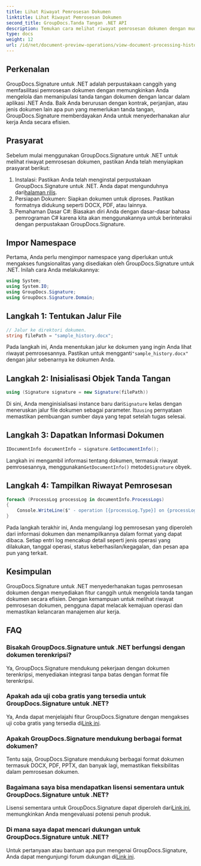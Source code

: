 ```yaml
---
title: Lihat Riwayat Pemrosesan Dokumen
linktitle: Lihat Riwayat Pemrosesan Dokumen
second_title: GroupDocs.Tanda Tangan .NET API
description: Temukan cara melihat riwayat pemrosesan dokumen dengan mudah menggunakan GroupDocs.Signature untuk .NET. Ikuti panduan langkah demi langkah kami untuk manajemen alur kerja yang lancar.
type: docs
weight: 12
url: /id/net/document-preview-operations/view-document-processing-history/
---
```

## Perkenalan
GroupDocs.Signature untuk .NET adalah perpustakaan canggih yang memfasilitasi pemrosesan dokumen dengan memungkinkan Anda mengelola dan memanipulasi tanda tangan dokumen dengan lancar dalam aplikasi .NET Anda. Baik Anda berurusan dengan kontrak, perjanjian, atau jenis dokumen lain apa pun yang memerlukan tanda tangan, GroupDocs.Signature memberdayakan Anda untuk menyederhanakan alur kerja Anda secara efisien.
## Prasyarat
Sebelum mulai menggunakan GroupDocs.Signature untuk .NET untuk melihat riwayat pemrosesan dokumen, pastikan Anda telah menyiapkan prasyarat berikut:
1.  Instalasi: Pastikan Anda telah menginstal perpustakaan GroupDocs.Signature untuk .NET. Anda dapat mengunduhnya dari[halaman rilis](https://releases.groupdocs.com/signature/net/).
2. Persiapan Dokumen: Siapkan dokumen untuk diproses. Pastikan formatnya didukung seperti DOCX, PDF, atau lainnya.
3. Pemahaman Dasar C#: Biasakan diri Anda dengan dasar-dasar bahasa pemrograman C# karena kita akan menggunakannya untuk berinteraksi dengan perpustakaan GroupDocs.Signature.

## Impor Namespace
Pertama, Anda perlu mengimpor namespace yang diperlukan untuk mengakses fungsionalitas yang disediakan oleh GroupDocs.Signature untuk .NET. Inilah cara Anda melakukannya:
```csharp
using System;
using System.IO;
using GroupDocs.Signature;
using GroupDocs.Signature.Domain;
```
## Langkah 1: Tentukan Jalur File
```csharp
// Jalur ke direktori dokumen.
string filePath = "sample_history.docx";
```
 Pada langkah ini, Anda menentukan jalur ke dokumen yang ingin Anda lihat riwayat pemrosesannya. Pastikan untuk mengganti`"sample_history.docx"` dengan jalur sebenarnya ke dokumen Anda.
## Langkah 2: Inisialisasi Objek Tanda Tangan
```csharp
using (Signature signature = new Signature(filePath))
```
 Di sini, Anda menginisialisasi instance baru dari`Signature` kelas dengan meneruskan jalur file dokumen sebagai parameter. Itu`using` pernyataan memastikan pembuangan sumber daya yang tepat setelah tugas selesai.
## Langkah 3: Dapatkan Informasi Dokumen
```csharp
IDocumentInfo documentInfo = signature.GetDocumentInfo();
```
 Langkah ini mengambil informasi tentang dokumen, termasuk riwayat pemrosesannya, menggunakan`GetDocumentInfo()` metode`Signature` obyek.
## Langkah 4: Tampilkan Riwayat Pemrosesan
```csharp
foreach (ProcessLog processLog in documentInfo.ProcessLogs)
{
    Console.WriteLine($" - operation [{processLog.Type}] on {processLog.Date.ToShortDateString()}. Succeeded/Failed {processLog.Succeeded}/{processLog.Failed}. Message: {processLog.Message}");
}
```
Pada langkah terakhir ini, Anda mengulangi log pemrosesan yang diperoleh dari informasi dokumen dan menampilkannya dalam format yang dapat dibaca. Setiap entri log mencakup detail seperti jenis operasi yang dilakukan, tanggal operasi, status keberhasilan/kegagalan, dan pesan apa pun yang terkait.

## Kesimpulan
GroupDocs.Signature untuk .NET menyederhanakan tugas pemrosesan dokumen dengan menyediakan fitur canggih untuk mengelola tanda tangan dokumen secara efisien. Dengan kemampuan untuk melihat riwayat pemrosesan dokumen, pengguna dapat melacak kemajuan operasi dan memastikan kelancaran manajemen alur kerja.
## FAQ
### Bisakah GroupDocs.Signature untuk .NET berfungsi dengan dokumen terenkripsi?
Ya, GroupDocs.Signature mendukung pekerjaan dengan dokumen terenkripsi, menyediakan integrasi tanpa batas dengan format file terenkripsi.
### Apakah ada uji coba gratis yang tersedia untuk GroupDocs.Signature untuk .NET?
 Ya, Anda dapat menjelajahi fitur GroupDocs.Signature dengan mengakses uji coba gratis yang tersedia di[Link ini](https://releases.groupdocs.com/).
### Apakah GroupDocs.Signature mendukung berbagai format dokumen?
Tentu saja, GroupDocs.Signature mendukung berbagai format dokumen termasuk DOCX, PDF, PPTX, dan banyak lagi, memastikan fleksibilitas dalam pemrosesan dokumen.
### Bagaimana saya bisa mendapatkan lisensi sementara untuk GroupDocs.Signature untuk .NET?
 Lisensi sementara untuk GroupDocs.Signature dapat diperoleh dari[Link ini](https://purchase.groupdocs.com/temporary-license/), memungkinkan Anda mengevaluasi potensi penuh produk.
### Di mana saya dapat mencari dukungan untuk GroupDocs.Signature untuk .NET?
 Untuk pertanyaan atau bantuan apa pun mengenai GroupDocs.Signature, Anda dapat mengunjungi forum dukungan di[Link ini](https://forum.groupdocs.com/c/signature/13).